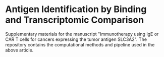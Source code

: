 # Antigen Identification by Binding and Transcriptomic Comparison

Supplementary materials for the manuscript "Immunotherapy using IgE or CAR T cells for cancers expressing the tumor antigen SLC3A2". The repository contains the computational methods and pipeline used in the above article. 
